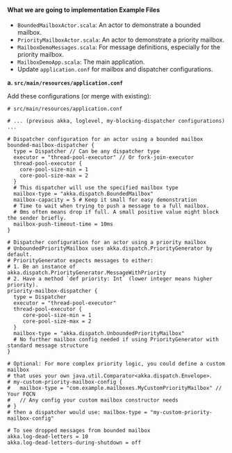 


#### What we are going to implementation Example Files


*   `BoundedMailboxActor.scala`: An actor to demonstrate a bounded mailbox.
*   `PriorityMailboxActor.scala`: An actor to demonstrate a priority mailbox.
*   `MailboxDemoMessages.scala`: For message definitions, especially for the priority mailbox.
*   `MailboxDemoApp.scala`: The main application.
*   Update `application.conf` for mailbox and dispatcher configurations.

**a. `src/main/resources/application.conf`**

Add these configurations (or merge with existing):

```hocon
# src/main/resources/application.conf

# ... (previous akka, loglevel, my-blocking-dispatcher configurations) ...

# Dispatcher configuration for an actor using a bounded mailbox
bounded-mailbox-dispatcher {
  type = Dispatcher // Can be any dispatcher type
  executor = "thread-pool-executor" // Or fork-join-executor
  thread-pool-executor {
    core-pool-size-min = 1
    core-pool-size-max = 2
  }
  # This dispatcher will use the specified mailbox type
  mailbox-type = "akka.dispatch.BoundedMailbox"
  mailbox-capacity = 5 # Keep it small for easy demonstration
  # Time to wait when trying to push a message to a full mailbox.
  # 0ms often means drop if full. A small positive value might block the sender briefly.
  mailbox-push-timeout-time = 10ms
}

# Dispatcher configuration for an actor using a priority mailbox
# UnboundedPriorityMailbox uses akka.dispatch.PriorityGenerator by default.
# PriorityGenerator expects messages to either:
# 1. Be an instance of akka.dispatch.PriorityGenerator.MessageWithPriority
# 2. Have a method `def priority: Int` (lower integer means higher priority).
priority-mailbox-dispatcher {
  type = Dispatcher
  executor = "thread-pool-executor"
  thread-pool-executor {
     core-pool-size-min = 1
     core-pool-size-max = 2
  }
  mailbox-type = "akka.dispatch.UnboundedPriorityMailbox"
  # No further mailbox config needed if using PriorityGenerator with standard message structure
}

# Optional: For more complex priority logic, you could define a custom mailbox
# that uses your own java.util.Comparator<akka.dispatch.Envelope>.
# my-custom-priority-mailbox-config {
#   mailbox-type = "com.example.mailboxes.MyCustomPriorityMailbox" // Your FQCN
#   // Any config your custom mailbox constructor needs
# }
# then a dispatcher would use: mailbox-type = "my-custom-priority-mailbox-config"

# To see dropped messages from bounded mailbox
akka.log-dead-letters = 10
akka.log-dead-letters-during-shutdown = off